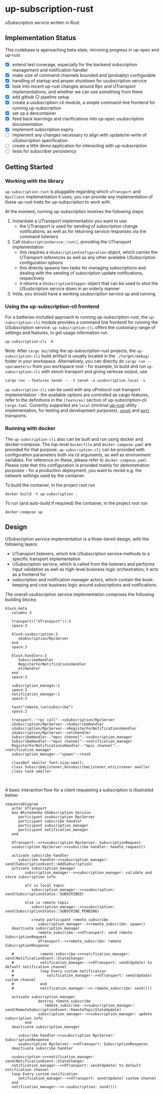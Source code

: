 # up-subscription-rust

uSubscription service written in Rust

## Implementation Status

This codebase is approaching beta state, mirroring progress in up-spec and up-rust

- [x] extend test coverage, especially for the backend subscription management and notification handler
- [x] make size of command channels bounded and (probably) configurable
- [x] handling of startup and proper shutdown for usubscription service
- [x] look into recent up-rust changes around Rpc and UTransport implementations, and whether we can  use something from there
- [x] add github CI pipeline setup
- [x] create a usubscription-cli module, a simple command-line frontend for running up-subscription
- [x] set up a devcontainer
- [x] feed back learnings and clarifications into up-spec usubscription documentation
- [x] implement subscription expiry
- [ ] implement any changes necessary to align with update/re-write of uSubscription specification
- [ ] create a little demo application for interacting with up-subscription
- [ ] tests for subscriber persistency

## Getting Started

### Working with the library

`up-subscription-rust` is pluggable regarding which `uTransport` and `RpcClient` implementation it uses; you can provide any implementation of these up-rust traits for up-subscription to work with.

At the moment, running up-subscription involves the following steps:

1. Instantiate a UTransport implementation you want to use
   - the UTransport is used for sending of subscription change notifications, as well as for returning service responses via the command listeners
2. Call `USubscriptionServce::run()`, providing the UTransport implementation
   - this requires a `USubscriptionConfiguration` object, which carries the UTransport references as well as any other available USubscription configuration options
   - this directly spawns two tasks for managing subscriptions and dealing with the sending of subscription update notifications, respectively
   - it returns a `USubscriptionStopper` object that can be used to shut the USusbcription service down in an orderly manner
3. Vóila, you should have a working usubscription service up and running

### Using the up-subscription-cli frontend

For a batteries-included approach to running up-subscription-rust, the `up-subscription-cli` module provides a command line frontend for running the USubscription service. `up-subscription-cli` offers the customary range of settings and features, to get usage information run

```console
up-subscription-cli -h
```

Note: After `cargo build`ing the up-subscription-rust projects, the `up-subscription-cli` build artifact is usually located in the `./target/debug/` folder in your workspace. Alternatively, you can directly do `cargo run -- <parameters>` from you workspace root - for example, to build and run `up-subscription-cli` with zenoh transport and giving verbose output, use

```console
cargo run --features zenoh -- -t zenoh -a usubscription.local -v
```

`up-subscription-cli` can be used with any uProtocol rust transport implementation - the available options are controlled as cargo features, refer to the definitions in the `[features]` section of up-subscription-cli `Cargo.toml`. Currently supported are `local` (minimal [up-rust](https://github.com/eclipse-uprotocol/up-rust) utility implementation, for testing and development purposes), [`zenoh`](https://github.com/eclipse-uprotocol/up-transport-zenoh-rust) and [`mqtt`](https://github.com/eclipse-uprotocol/up-transport-mqtt5-rust) transports.

### Running with docker

The `up-subscription-cli` also can be built and run using docker and docker-compose. The top-level `Dockerfile` and `docker-compose.yaml` are provided for that purpose. `up-subscription-cli` can be provided with configuration parameters both via cli arguments, as well as environment variables. For reference on these, please refer to `docker-compose.yaml`. Please note that this configuration is provided mainly for demonstration purposes - for a production deployment, you want to revisit e.g. the network settings used by the container.

To build the container, in the project root run

```console
docker build -t up-subscription .
```

To run (and auto-build if required) the container, in the project root run

```console
docker-compose up
```

## Design

USubscription service implementation is a three-tiered design, with the following layers:

- UTransport listeners, which link USubscription service methods to a specific transport implementation
- USubscription service, which is called from the listeners and performs input validation as well as high-level business logic orchestration; it acts as a frontend for
- subscription and notification manager actors, which contain the book-keeping and core business logic around subscriptions and notifications

The overall usubscription service implementation comprises the following building blocks:

```mermaid
block-beta
   columns 3

   transport(("UTransport")):3
   space:3

   block:usubscription:3
      uSubscription/RpcServer
   end
   space:3
   
   block:handlers:3
      SubscribeHandler
      RegisterForNotificationsHandler
      etcHandler
   end
   space:3

   subscription_manager:1
   space:1
   notification_manager:1
   space:3

   task("remote_(un)subscribe")
   space:2

   transport--"rpc call"-->uSubscription/RpcServer
   uSubscription/RpcServer-->SubscribeHandler
   uSubscription/RpcServer-->RegisterForNotificationsHandler
   uSubscription/RpcServer-->etcHandler
   SubscribeHandler--"mpsc channel"-->subscription_manager
   SubscribeHandler--"mpsc channel"-->notification_manager
   RegisterForNotificationsHandler--"mpsc channel"-->notification_manager
   subscription_manager--"spawn"-->task

   classDef smaller font-size:small;
   class SubscribeListener,UnsubscribeListener,etcListener smaller
   class task smaller
```

$~$

A basic interaction flow for a client requesting a subscription is illustrated below:

```mermaid
sequenceDiagram
   actor UTransport
   box WhiteSmoke USUbscription Service
      participant usubscription RpcServer
      participant subscribe handler
      participant subscription_manager
      participant notification_manager
   end

   UTransport-->>+usubscription RpcServer: SubscriptionRequest
   usubscription RpcServer->>subscribe handler: handle_request()
   
   activate subscribe handler
      subscribe handler->>subscription_manager: send(SubscriptionEvent::AddSubscription)
   activate subscription_manager
         subscription_manager-->>subscription_manager: validate and store subscription info

         alt is local topic
            subscription_manager-->>usubscription: send(SubscriptionStatus::SUBSCRIBED)

         else is remote topic
            subscription_manager-->>usubscription: send(SubscriptionStatus::SUBSCRIBE_PENDING)

            create participant remote_subscribe
               subscription_manager-->>remote_subscribe: spawn()
   deactivate subscription_manager
               remote_subscribe-->>UTransport: send remote SubscriptionRequest
               UTransport-->>remote_subscribe: remote SubscriptionResponse

   #            remote_subscribe->>+notification_manager: send(NotificationEvent::StateChange)
   #            notification_manager-->>UTransport: send(Update) to default notification channel   
   #            loop Every custom notification
   #               notification_manager-->>UTransport: send(Update) custom channel
   #            end
   #            notification_manager-->>-remote_subscribe: send(())

   activate subscription_manager
               destroy remote_subscribe
                  remote_subscribe-->>subscription_manager: send(RemoteSubscriptionEvent::RemoteTopicStateUpdate)
               subscription_manager-->>subscription_manager: update subscription info
         end
   deactivate subscription_manager

      subscribe handler->>usubscription RpcServer: SubscriptionResponse
      usubscription RpcServer-->>UTransport: SubscriptionResponse
   deactivate subscribe handler

   usubscription->>+notification_manager: send(NotificationEvent::StateChange)
   notification_manager-->>UTransport: send(Update) to default notification channel   
   loop Every custom notification
      notification_manager-->>UTransport: send(Update) custom channel
   end
   notification_manager-->>-usubscription: send(())
```
